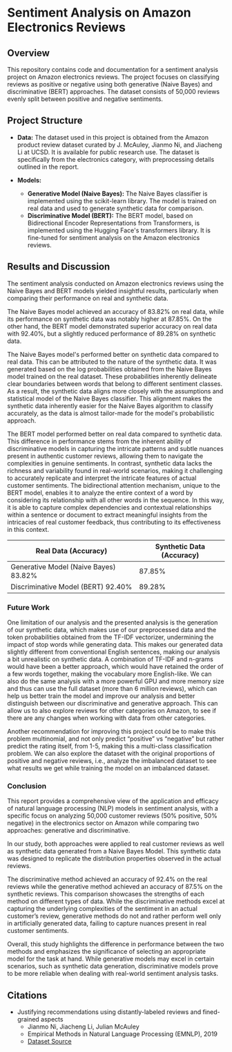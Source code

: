 # Sentiment Analysis on Amazon Electronics Reviews

## Overview

This repository contains code and documentation for a sentiment analysis project on Amazon electronics reviews. The project focuses on classifying reviews as positive or negative using both generative (Naive Bayes) and discriminative (BERT) approaches. The dataset consists of 50,000 reviews evenly split between positive and negative sentiments.

## Project Structure

- **Data:** The dataset used in this project is obtained from the Amazon product review dataset curated by J. McAuley, Jianmo Ni, and Jiacheng Li at UCSD. It is available for public research use. The dataset is specifically from the electronics category, with preprocessing details outlined in the report.

- **Models:**
  - **Generative Model (Naive Bayes):** The Naive Bayes classifier is implemented using the scikit-learn library. The model is trained on real data and used to generate synthetic data for comparison.
  - **Discriminative Model (BERT):** The BERT model, based on Bidirectional Encoder Representations from Transformers, is implemented using the Hugging Face's transformers library. It is fine-tuned for sentiment analysis on the Amazon electronics reviews.

## Results and Discussion

The sentiment analysis conducted on Amazon electronics reviews using the Naive Bayes and BERT models yielded insightful results, particularly when comparing their performance on real and synthetic data.

The Naive Bayes model achieved an accuracy of 83.82% on real data, while its performance on synthetic data was notably higher at 87.85%. On the other hand, the BERT model demonstrated superior accuracy on real data with 92.40%, but a slightly reduced performance of 89.28% on synthetic data.

The Naive Bayes model's performed better on synthetic data compared to real data. This can be attributed to the nature of the synthetic data. It was generated based on the log probabilities obtained from the Naive Bayes model trained on the real dataset. These probabilities inherently delineate clear boundaries between words that belong to different sentiment classes. As a result, the synthetic data aligns more closely with the assumptions and statistical model of the Naive Bayes classifier. This alignment makes the synthetic data inherently easier for the Naive Bayes algorithm to classify accurately, as the data is almost tailor-made for the model's probabilistic approach.

The BERT model performed better on real data compared to synthetic data. This difference in performance stems from the inherent ability of discriminative models in capturing the intricate patterns and subtle nuances present in authentic customer reviews, allowing them to navigate the complexities in genuine sentiments. In contrast, synthetic data lacks the richness and variability found in real-world scenarios, making it challenging to accurately replicate and interpret the intricate features of actual customer sentiments. The bidirectional attention mechanism, unique to the BERT model, enables it to analyze the entire context of a word by considering its relationship with all other words in the sequence. In this way, it is able to capture complex dependencies and contextual relationships within a sentence or document to extract meaningful insights from the intricacies of real customer feedback, thus contributing to its effectiveness in this context.

**Real Data (Accuracy)** | **Synthetic Data (Accuracy)**
--- | ---
Generative Model (Naive Bayes) 83.82% | 87.85%
Discriminative Model (BERT) 92.40% | 89.28%

### Future Work

One limitation of our analysis and the presented analysis is the generation of our synthetic data, which makes use of our preprocessed data and the token probabilities obtained from the TF-IDF vectorizer, undermining the impact of stop words while generating data. This makes our generated data slightly different from conventional English sentences, making our analysis a bit unrealistic on synthetic data. A combination of TF-IDF and n-grams would have been a better approach, which would have retained the order of a few words together, making the vocabulary more English-like. We can also do the same analysis with a more powerful GPU and more memory size and thus can use the full dataset (more than 6 million reviews), which can help us better train the model and improve our analysis and better distinguish between our discriminative and generative approach. This can allow us to also explore reviews for other categories on Amazon, to see if there are any changes when working with data from other categories.

Another recommendation for improving this project could be to make this problem multinomial, and not only predict “positive” vs “negative” but rather predict the rating itself, from 1-5, making this a multi-class classification problem. We can also explore the dataset with the original proportions of positive and negative reviews, i.e., analyze the imbalanced dataset to see what results we get while training the model on an imbalanced dataset.

### Conclusion

This report provides a comprehensive view of the application and efficacy of natural language processing (NLP) models in sentiment analysis, with a specific focus on analyzing 50,000 customer reviews (50% positive, 50% negative) in the electronics sector on Amazon while comparing two approaches: generative and discriminative.

In our study, both approaches were applied to real customer reviews as well as synthetic data generated from a Naive Bayes Model. This synthetic data was designed to replicate the distribution properties observed in the actual reviews.

The discriminative method achieved an accuracy of 92.4% on the real reviews while the generative method achieved an accuracy of 87.5% on the synthetic reviews. This comparison showcases the strengths of each method on different types of data. While the discriminative methods excel at capturing the underlying complexities of the sentiment in an actual customer’s review, generative methods do not and rather perform well only in artificially generated data, failing to capture nuances present in real customer sentiments.

Overall, this study highlights the difference in performance between the two methods and emphasizes the significance of selecting an appropriate model for the task at hand. While generative models may excel in certain scenarios, such as synthetic data generation, discriminative models prove to be more reliable when dealing with real-world sentiment analysis tasks.

## Citations

- Justifying recommendations using distantly-labeled reviews and fined-grained aspects
  - Jianmo Ni, Jiacheng Li, Julian McAuley
  - Empirical Methods in Natural Language Processing (EMNLP), 2019
  - [Dataset Source](https://cseweb.ucsd.edu/~jmcauley/datasets/amazon_v2/)
